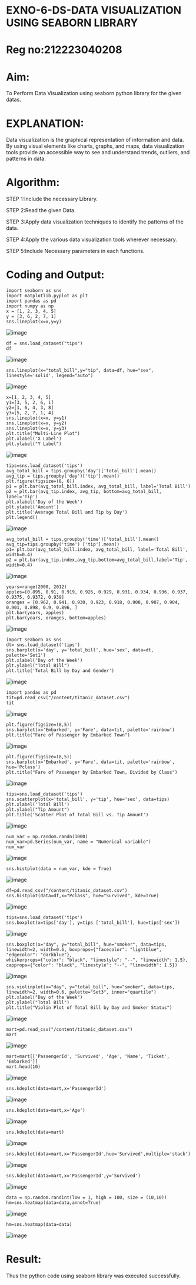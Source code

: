 # EXNO-6-DS-DATA VISUALIZATION USING SEABORN LIBRARY
# Reg no:212223040208
# Aim:
  To Perform Data Visualization using seaborn python library for the given datas.

# EXPLANATION:
Data visualization is the graphical representation of information and data. By using visual elements like charts, graphs, and maps, data visualization tools provide an accessible way to see and understand trends, outliers, and patterns in data.

# Algorithm:
STEP 1:Include the necessary Library.

STEP 2:Read the given Data.

STEP 3:Apply data visualization techniques to identify the patterns of the data.

STEP 4:Apply the various data visualization tools wherever necessary.

STEP 5:Include Necessary parameters in each functions.

# Coding and Output:
```
import seaborn as sns
import matplotlib.pyplot as plt
import pandas as pd
import numpy as np
x = [1, 2, 3, 4, 5]
y = [3, 6, 2, 7, 1]
sns.lineplot(x=x,y=y)
```
![image](https://github.com/user-attachments/assets/c0dcc609-c5a9-47f8-b3ed-0c9a2b85990d)
```
df = sns.load_dataset("tips")
df
```
![image](https://github.com/user-attachments/assets/4d29c6a7-7eae-4615-9cb4-2fed5ec9ca5f)
```
sns.lineplot(x="total_bill",y="tip", data=df, hue="sex", linestyle='solid', legend="auto")
```
![image](https://github.com/user-attachments/assets/9af8bca8-948e-4646-8f72-0b09d148ab5d)
```
x=[1, 2, 3, 4, 5]
y1=[3, 5, 2, 6, 1]
y2=[1, 6, 4, 3, 8]
y3=[5, 2, 7, 1, 4]
sns.lineplot(x=x, y=y1)
sns.lineplot(x=x, y=y2)
sns.lineplot(x=x, y=y3)
plt.title("Multi-Line Plot")
plt.xlabel('X Label')
plt.ylabel("Y Label")
```
![image](https://github.com/user-attachments/assets/9fa5e6e9-abc7-4c84-b554-c0c3996a443f)
```
tips=sns.load_dataset('tips')
avg_total_bill = tips.groupby('day')['total_bill'].mean()
avg_tip = tips.groupby('day')['tip'].mean()
plt.figure(figsize=(8, 6))
p1 = plt.bar(avg_total_bill.index, avg_total_bill, label='Total Bill')
p2 = plt.bar(avg_tip.index, avg_tip, bottom=avg_total_bill, label='Tip')
plt.xlabel('Day of the Week')
plt.ylabel('Amount')
plt.title('Average Total Bill and Tip by Day')
plt.legend()
```
![image](https://github.com/user-attachments/assets/d35fda80-8078-4acf-a5fb-5f5c71f4dd90)
```
avg_total_bill = tips.groupby('time')['total_bill'].mean()
avg_tip=tips.groupby('time') ['tip'].mean()
p1= plt.bar(avg_total_bill.index, avg_total_bill, label='Total Bill', width=0.4)
p2 = plt.bar(avg_tip.index,avg_tip,bottom=avg_total_bill,label='Tip', width=0.4)
```
![image](https://github.com/user-attachments/assets/4aa7f189-c68c-473c-b36f-0b2acc7f7c19)
```
years=range(2000, 2012)
apples=[0.895, 0.91, 0.919, 0.926, 0.929, 0.931, 0.934, 0.936, 0.937, 0.9375, 0.9372, 0.939]
oranges = [0.962, 0.941, 0.930, 0.923, 0.918, 0.908, 0.907, 0.904, 0.901, 0.898, 0.9, 0.896, ]
plt.bar(years, apples)
plt.bar(years, oranges, bottom=apples)
```
![image](https://github.com/user-attachments/assets/598fa4da-cafd-4cc9-b386-f36a3bcd1cb8)
```
import seaborn as sns
dt= sns.load_dataset('tips')
sns.barplot(x='day', y='total_bill', hue='sex', data=dt, palette='Set1')
plt.xlabel('Day of the Week')
plt.ylabel("Total Bill")
plt.title('Total Bill by Day and Gender')
```
![image](https://github.com/user-attachments/assets/6db69dbc-283f-4547-a841-f5a329d2b83a)
```
import pandas as pd
tit=pd.read_csv("/content/titanic_dataset.csv")
tit
```
![image](https://github.com/user-attachments/assets/50b7618d-524a-4603-9721-e48cf8b4fcdc)
```
plt.figure(figsize=(8,5))
sns.barplot(x='Embarked', y='Fare', data=tit, palette='rainbow')
plt.title("Fare of Passenger by Embarked Town")
```
![image](https://github.com/user-attachments/assets/288af949-1fc8-4972-9161-89b168eeab05)
```
plt.figure(figsize=(8,5))
sns.barplot(x='Embarked', y='Fare', data=tit, palette='rainbow', hue='Pclass')
plt.title("Fare of Passenger by Embarked Town, Divided by Class")
```
![image](https://github.com/user-attachments/assets/91cf9c15-c3f7-47b9-ac0c-9218de5cdd6c)
```
tips=sns.load_dataset('tips')
sns.scatterplot(x='total_bill', y='tip', hue='sex', data=tips)
plt.xlabel('Total Bill')
plt.ylabel("Tip Amount")
plt.title('Scatter Plot of Total Bill vs. Tip Amount')
```
![image](https://github.com/user-attachments/assets/6c0ffdb2-fe7f-4f5f-bbd7-6a09a7445656)
```
num_var = np.random.randn(1000)
num_var=pd.Series(num_var, name = "Numerical variable")
num_var
```
![image](https://github.com/user-attachments/assets/7f7f71bd-c5b7-49c1-81e5-1b669d59c0a4)
```
sns.histplot(data = num_var, kde = True)
```
![image](https://github.com/user-attachments/assets/abed396d-4c43-4f21-87af-f0529393c115)
```
df=pd.read_csv("/content/titanic_dataset.csv")
sns.histplot(data=df,x="Pclass", hue="Survived", kde=True)
```
![image](https://github.com/user-attachments/assets/647ff9ea-1028-471f-a45f-c9a4dc6df18c)
```
tips=sns.load_dataset('tips')
sns.boxplot(x=tips['day'], y=tips ['total_bill'], hue=tips['sex'])
```
![image](https://github.com/user-attachments/assets/ff2b00b6-8aca-4514-9ee2-1ada961924db)
```
sns.boxplot(x="day", y="total_bill", hue="smoker", data=tips, linewidth=2, width=0.6, boxprops={"facecolor": "lightblue", "edgecolor": "darkblue"},
whiskerprops={"color": "black", "linestyle": "--", "linewidth": 1.5}, capprops={"color": "black", "linestyle": "--", "linewidth": 1.5})
```
![image](https://github.com/user-attachments/assets/9ea2244a-d96e-4ec7-81c1-e76ad3122f7a)
```
sns.violinplot(x="day", y="total_bill", hue="smoker", data=tips, linewidth=2, width=0.6, palette="Set3", inner="quartile")
plt.xlabel("Day of the Week")
plt.ylabel("Total Bill")
plt.title("Violin Plot of Total Bill by Day and Smoker Status")
```
![image](https://github.com/user-attachments/assets/87b7a7a1-a39a-4f9e-bb73-5088308860a4)
```
mart=pd.read_csv("/content/titanic_dataset.csv")
mart
```
![image](https://github.com/user-attachments/assets/3c0d9186-a610-45e3-b46a-6c019413a6f1)
```
mart=mart[['PassengerId', 'Survived', 'Age', 'Name', 'Ticket', 'Embarked']]
mart.head(10)
```
![image](https://github.com/user-attachments/assets/a0849bbb-20a2-417e-bc79-e234a400f471)
```
sns.kdeplot(data=mart,x='PassengerId')
```
![image](https://github.com/user-attachments/assets/4d733dda-9628-4572-a70d-c7ef6709ac72)
```
sns.kdeplot(data=mart,x='Age')
```
![image](https://github.com/user-attachments/assets/2616595a-3f88-47a8-981e-8b1b23e43efe)
```
sns.kdeplot(data=mart)
```
![image](https://github.com/user-attachments/assets/e3762df6-9dcb-4314-8b13-8f47f16d00de)
```
sns.kdeplot(data=mart,x='PassengerId',hue='Survived',multiple='stack')
```
![image](https://github.com/user-attachments/assets/8d0d3fe6-7f45-40b7-b871-94ae9ffae29b)
```
sns.kdeplot(data=mart,x='PassengerId',y='Survived')
```
![image](https://github.com/user-attachments/assets/e7318235-51e1-4e1a-bed9-e4b2ff704b93)
```
data = np.random.randint(low = 1, high = 100, size = (10,10))
hm=sns.heatmap(data=data,annot=True)
```
![image](https://github.com/user-attachments/assets/03c85541-14b7-4cd5-8849-c842615db8b7)
```
hm=sns.heatmap(data=data)
```
![image](https://github.com/user-attachments/assets/6800b4e6-b28f-43ee-8ef6-ec1d00c54ab9)

# Result:
 Thus the python code using seaborn library was executed successfully.

